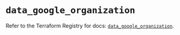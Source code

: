 # `data_google_organization`

Refer to the Terraform Registry for docs: [`data_google_organization`](https://registry.terraform.io/providers/hashicorp/google-beta/6.28.0/docs/data-sources/google_organization).
